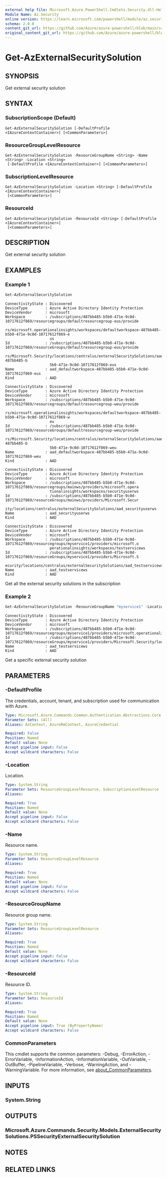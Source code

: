 ```yaml
---
external help file: Microsoft.Azure.PowerShell.Cmdlets.Security.dll-Help.xml
Module Name: Az.Security
online version: https://learn.microsoft.com/powershell/module/az.security/Get-AzExternalSecuritySolution
schema: 2.0.0
content_git_url: https://github.com/Azure/azure-powershell/blob/main/src/Security/Security/help/Get-AzExternalSecuritySolution.md
original_content_git_url: https://github.com/Azure/azure-powershell/blob/main/src/Security/Security/help/Get-AzExternalSecuritySolution.md
---
```


# Get-AzExternalSecuritySolution

## SYNOPSIS
Get external security solution

## SYNTAX

### SubscriptionScope (Default)
```
Get-AzExternalSecuritySolution [-DefaultProfile <IAzureContextContainer>] [<CommonParameters>]
```

### ResourceGroupLevelResource
```
Get-AzExternalSecuritySolution -ResourceGroupName <String> -Name <String> -Location <String>
 [-DefaultProfile <IAzureContextContainer>] [<CommonParameters>]
```

### SubscriptionLevelResource
```
Get-AzExternalSecuritySolution -Location <String> [-DefaultProfile <IAzureContextContainer>]
 [<CommonParameters>]
```

### ResourceId
```
Get-AzExternalSecuritySolution -ResourceId <String> [-DefaultProfile <IAzureContextContainer>]
 [<CommonParameters>]
```

## DESCRIPTION
Get external security solution

## EXAMPLES

### Example 1
```powershell
Get-AzExternalSecuritySolution
```

```output
ConnectivityState : Discovered
DeviceType        : Azure Active Directory Identity Protection
DeviceVendor      : microsoft
Workspace         : /subscriptions/487bb485-b5b0-471e-9c0d-10717612f869/resourcegroups/defaultresourcegroup-eus/provide
                    rs/microsoft.operationalinsights/workspaces/defaultworkspace-487bb485-b5b0-471e-9c0d-10717612f869-e
                    us
Id                : /subscriptions/487bb485-b5b0-471e-9c0d-10717612f869/resourceGroups/defaultresourcegroup-eus/provide
                    rs/Microsoft.Security/locations/centralus/externalSecuritySolutions/aad_defaultworkspace-487bb485-b
                    5b0-471e-9c0d-10717612f869-eus
Name              : aad_defaultworkspace-487bb485-b5b0-471e-9c0d-10717612f869-eus
Kind              : AAD

ConnectivityState : Discovered
DeviceType        : Azure Active Directory Identity Protection
DeviceVendor      : microsoft
Workspace         : /subscriptions/487bb485-b5b0-471e-9c0d-10717612f869/resourcegroups/defaultresourcegroup-weu/provide
                    rs/microsoft.operationalinsights/workspaces/defaultworkspace-487bb485-b5b0-471e-9c0d-10717612f869-w
                    eu
Id                : /subscriptions/487bb485-b5b0-471e-9c0d-10717612f869/resourceGroups/defaultresourcegroup-weu/provide
                    rs/Microsoft.Security/locations/centralus/externalSecuritySolutions/aad_defaultworkspace-487bb485-b
                    5b0-471e-9c0d-10717612f869-weu
Name              : aad_defaultworkspace-487bb485-b5b0-471e-9c0d-10717612f869-weu
Kind              : AAD

ConnectivityState : Discovered
DeviceType        : Azure Active Directory Identity Protection
DeviceVendor      : microsoft
Workspace         : /subscriptions/487bb485-b5b0-471e-9c0d-10717612f869/resourcegroups/mainws/providers/microsoft.opera
                    tionalinsights/workspaces/securityuserws
Id                : /subscriptions/487bb485-b5b0-471e-9c0d-10717612f869/resourceGroups/mainws/providers/Microsoft.Secur
                    ity/locations/centralus/externalSecuritySolutions/aad_securityuserws
Name              : aad_securityuserws
Kind              : AAD

ConnectivityState : Discovered
DeviceType        : Azure Active Directory Identity Protection
DeviceVendor      : microsoft
Workspace         : /subscriptions/487bb485-b5b0-471e-9c0d-10717612f869/resourcegroups/myservice1/providers/microsoft.o
                    perationalinsights/workspaces/testservicews
Id                : /subscriptions/487bb485-b5b0-471e-9c0d-10717612f869/resourceGroups/myservice1/providers/Microsoft.S
                    ecurity/locations/centralus/externalSecuritySolutions/aad_testservicews
Name              : aad_testservicews
Kind              : AAD
```

Get all the external security solutions in the subscription

### Example 2
```powershell
Get-AzExternalSecuritySolution -ResourceGroupName "myservice1" -Location "centralus" -Name "aad_testservicews"
```

```output
ConnectivityState : Discovered
DeviceType        : Azure Active Directory Identity Protection
DeviceVendor      : microsoft
Workspace         : /subscriptions/487bb485-b5b0-471e-9c0d-10717612f869/resourcegroups/myservice1/providers/microsoft.operationalinsights/workspaces/testservicews
Id                : /subscriptions/487bb485-b5b0-471e-9c0d-10717612f869/resourceGroups/myservice1/providers/Microsoft.Security/locations/centralus/externalSecuritySolutions/aad_testservicews
Name              : aad_testservicews
Kind              : AAD
```

Get a specific external security solution

## PARAMETERS

### -DefaultProfile
The credentials, account, tenant, and subscription used for communication with Azure.

```yaml
Type: Microsoft.Azure.Commands.Common.Authentication.Abstractions.Core.IAzureContextContainer
Parameter Sets: (All)
Aliases: AzContext, AzureRmContext, AzureCredential

Required: False
Position: Named
Default value: None
Accept pipeline input: False
Accept wildcard characters: False
```

### -Location
Location.

```yaml
Type: System.String
Parameter Sets: ResourceGroupLevelResource, SubscriptionLevelResource
Aliases:

Required: True
Position: Named
Default value: None
Accept pipeline input: False
Accept wildcard characters: False
```

### -Name
Resource name.

```yaml
Type: System.String
Parameter Sets: ResourceGroupLevelResource
Aliases:

Required: True
Position: Named
Default value: None
Accept pipeline input: False
Accept wildcard characters: False
```

### -ResourceGroupName
Resource group name.

```yaml
Type: System.String
Parameter Sets: ResourceGroupLevelResource
Aliases:

Required: True
Position: Named
Default value: None
Accept pipeline input: False
Accept wildcard characters: False
```

### -ResourceId
Resource ID.

```yaml
Type: System.String
Parameter Sets: ResourceId
Aliases:

Required: True
Position: Named
Default value: None
Accept pipeline input: True (ByPropertyName)
Accept wildcard characters: False
```

### CommonParameters
This cmdlet supports the common parameters: -Debug, -ErrorAction, -ErrorVariable, -InformationAction, -InformationVariable, -OutVariable, -OutBuffer, -PipelineVariable, -Verbose, -WarningAction, and -WarningVariable. For more information, see [about_CommonParameters](http://go.microsoft.com/fwlink/?LinkID=113216).

## INPUTS

### System.String

## OUTPUTS

### Microsoft.Azure.Commands.Security.Models.ExternalSecuritySolutions.PSSecurityExternalSecuritySolution

## NOTES

## RELATED LINKS
